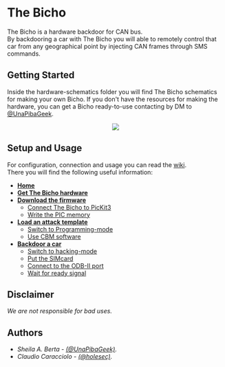 # The Bicho
The Bicho is a hardware backdoor for CAN bus.  
By backdooring a car with The Bicho you will able to remotely control that car from any geographical point by injecting CAN frames through SMS commands.

## Getting Started
Inside the hardware-schematics folder you will find The Bicho schematics for making your own Bicho. If you don't have the resources for making the hardware, you can get a Bicho ready-to-use contacting by DM to [@UnaPibaGeek](https://www.twitter.com/UnaPibaGeek).
  
    
<p align="center">
  <img src="http://www.semecayounexploit.com/CBM-THEBICHO/thebicho_v3_tiny2.png" />
</p>

  
## Setup and Usage
For configuration, connection and usage you can read the [wiki](https://github.com/UnaPibaGeek/thebicho/wiki).  
There you will find the following useful information: 

* [**Home**](https://github.com/UnaPibaGeek/thebicho/wiki)  
* [**Get The Bicho hardware**](https://github.com/UnaPibaGeek/thebicho/wiki/Getting-The-Bicho-hardware)  
* [**Download the firmware**](https://github.com/UnaPibaGeek/thebicho/wiki/Download-the-firmware)  
  * [Connect The Bicho to PicKit3](https://github.com/UnaPibaGeek/thebicho/wiki/Connect-The-Bicho-to-the-PicKit3)  
  * [Write the PIC memory](https://github.com/UnaPibaGeek/thebicho/wiki/Write-the-PIC-memory)  
* [**Load an attack template**](https://github.com/UnaPibaGeek/thebicho/wiki/Load-an-attack-template)  
  * [Switch to Programming-mode](https://github.com/UnaPibaGeek/thebicho/wiki/Programming-mode)  
  * [Use CBM software](https://github.com/UnaPibaGeek/thebicho/wiki/CBM-software)  
* [**Backdoor a car**](https://github.com/UnaPibaGeek/thebicho/wiki/Backdoor-a-car)  
  * [Switch to hacking-mode](https://github.com/UnaPibaGeek/thebicho/wiki/Hacking-mode)  
  * [Put the SIMcard](https://github.com/UnaPibaGeek/thebicho/wiki/Put-the-SIMcard)  
  * [Connect to the ODB-II port](https://github.com/UnaPibaGeek/thebicho/wiki/Connect-to-the-OBD-II-port)  
  * [Wait for ready signal](https://github.com/UnaPibaGeek/thebicho/wiki/Ready-to-use) 


## Disclaimer
*We are not responsible for bad uses.*

## Authors
* *Sheila A. Berta - [(@UnaPibaGeek)](https://www.twitter.com/UnaPibaGeek).*  
* *Claudio Caracciolo - [(@holesec)](https://www.twitter.com/holesec).*
